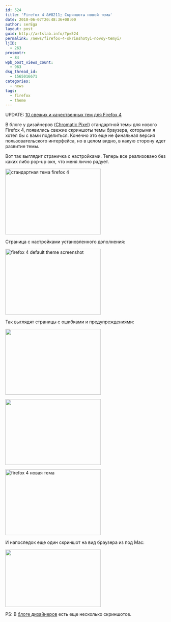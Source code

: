 ```yaml
---
id: 524
title: 'Firefox 4 &#8211; Скриншоты новой темы'
date: 2010-06-07T20:48:36+00:00
author: serEga
layout: post
guid: http://artslab.info/?p=524
permalink: /news/firefox-4-skrinshotyi-novoy-temyi/
ljID:
  - 263
prosmotr:
  - 84
wpb_post_views_count:
  - 963
dsq_thread_id:
  - 1565016671
categories:
  - news
tags:
  - firefox
  - theme
---
```

UPDATE: [10 свежих и качественных тем для Firefox 4](http://artslab.info/2011/03/temy-dlya-firefox-4-10-tem/)

В блоге у дизайнеров ([Chromatic Pixel](http://blog.stephenhorlander.com/2010/06/01/in-content-ui-visual-unification/)) стандартной темы для нового Firefox 4, появились свежие скриншоты темы браузера, которыми я хотел бы с вами поделиться. Конечно это еще не финальная версия пользовательского интерфейса, но в целом видно, в какую сторону идет развитие темы.

Вот так выглядит страничка с настройками. Теперь все реализовано без каких либо pop-up окн, что меня лично радует.

[<img class="aligncenter size-medium wp-image-525" title="prefs1" src="{{site.img_cdn}}/prefs1-300x206.jpg" alt="стандартная тема firefox 4" width="300" height="206" srcset="{{site.img_cdn}}/prefs1-300x206.jpg 300w, {{site.img_cdn}}/prefs1.jpg 950w" sizes="(max-width: 300px) 100vw, 300px" />]({{site.img_cdn}}/prefs1.jpg)

<!--more-->



Страница с настройками установленного дополнения:

[<img class="aligncenter size-medium wp-image-526" title="win7-extension-isolated" src="{{site.img_cdn}}/win7-extension-isolated-300x206.jpg" alt="firefox 4 default theme screenshot" width="300" height="206" srcset="{{site.img_cdn}}/win7-extension-isolated-300x206.jpg 300w, {{site.img_cdn}}/win7-extension-isolated.jpg 950w" sizes="(max-width: 300px) 100vw, 300px" />]({{site.img_cdn}}/win7-extension-isolated.jpg)

Так выглядят страницы с ошибками и предупреждениями:

[<img class="aligncenter size-medium wp-image-527" title="win7-neterror" src="{{site.img_cdn}}/win7-neterror-300x206.jpg" alt="" width="300" height="206" srcset="{{site.img_cdn}}/win7-neterror-300x206.jpg 300w, {{site.img_cdn}}/win7-neterror.jpg 950w" sizes="(max-width: 300px) 100vw, 300px" />]({{site.img_cdn}}/win7-neterror.jpg)

[<img class="aligncenter size-medium wp-image-528" title="win7-phishing" src="{{site.img_cdn}}/win7-phishing-300x206.jpg" alt="" width="300" height="206" srcset="{{site.img_cdn}}/win7-phishing-300x206.jpg 300w, {{site.img_cdn}}/win7-phishing.jpg 950w" sizes="(max-width: 300px) 100vw, 300px" />]({{site.img_cdn}}/win7-phishing.jpg)

[<img src="{{site.img_cdn}}/win7-session-restore-300x206.jpg" alt="firefox 4 новая тема" title="win7-session-restore" width="300" height="206" class="aligncenter size-medium wp-image-530" />]({{site.img_cdn}}/win7-session-restore.jpg)

И напоследок еще один скриншот на вид браузера из под Mac:

[<img class="aligncenter size-medium wp-image-529" title="mac-preferences-base" src="{{site.img_cdn}}/mac-preferences-base-300x180.jpg" alt="" width="300" height="180" srcset="{{site.img_cdn}}/mac-preferences-base-300x180.jpg 300w, {{site.img_cdn}}/mac-preferences-base.jpg 1000w" sizes="(max-width: 300px) 100vw, 300px" />]({{site.img_cdn}}/mac-preferences-base.jpg)

PS: В <a href="http://blog.stephenhorlander.com/2010/06/01/in-content-ui-visual-unification/" target="_blank">блоге дизайнеров</a> есть еще несколько скриншотов.